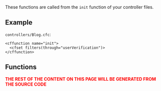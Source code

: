These functions are called from the `init` function of your controller files.

## Example ##

`controllers/Blog.cfc`:

```
<cffunction name="init">
  <cfset filters(through="userVerification")>
</cffunction>
```

## Functions ##

<font color='red'><b>THE REST OF THE CONTENT ON THIS PAGE WILL BE GENERATED FROM THE SOURCE CODE</b></font>